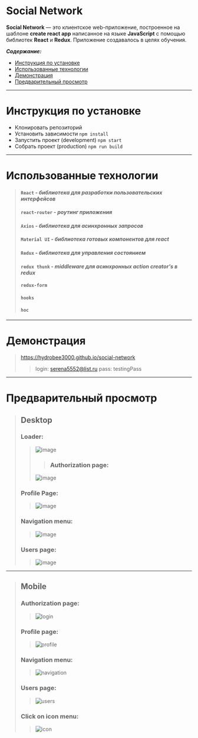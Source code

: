 # Social Network

**Social Network** — это клиентское web-приложение, построенное на шаблоне **create react app** написанное на языке **JavaScript** с помощью библиотек **React** и **Redux**. Приложение создавалось в целях обучения.


***Содержание:***
- [Инструкция по установке](#Setup-info)
- [Использованные технологии](#Technologies-used)
- [Демонстрация](#Demo)
- [Предварительный просмотр](#Preview)

***

# Инструкция по установке <a name="Setup-info"></a>

- Клонировать репозиторий
- Установить зависимости `npm install`
- Запустить проект (development) `npm start`
- Собрать проект (production) `npm run build`

***

# Использованные технологии <a name="Technologies-used"></a>

> #### `React` - _библиотека для разработки пользовательских интерфейсов_
>
> #### `react-router`  - _роутинг приложения_
> 
> #### `Axios` - _библиотека для асинхронных запросов_
>
> #### `Material UI` - _библиотека готовых компонентов для react_
>
> #### `Redux` - _библиотека для управления состоянием_
>
> #### `redux thunk` - _middleware для асинхронных action creator's в redux_
> 
> #### `redux-form`
> 
> #### `hooks`
> 
> #### `hoс`

***

# Демонстрация <a name="Demo"></a>

>https://hydrobee3000.github.io/social-network
>>login: serena5552@list.ru
>>pass: testingPass

***



# Предварительный просмотр <a name="Preview"></a>
>## Desktop
>### Loader:
>>![image](https://user-images.githubusercontent.com/68890796/138445679-e1e390a2-3581-4b2d-83a3-4ccdd721785a.png)
>>>### Authorization page:
>>![image](https://user-images.githubusercontent.com/68890796/141984638-3673a947-5008-4279-b92e-5563423794e9.png)
>### Profile Page:
>>![image](https://user-images.githubusercontent.com/68890796/141984419-1781a7ad-51d3-4359-84a1-91f4d431c7cb.jpg)
>### Navigation menu: 
>>![image](https://user-images.githubusercontent.com/68890796/141984507-b2588daa-05ae-466a-a7e9-ddf00f01f7a1.png)
>### Users page:
>>![image](https://user-images.githubusercontent.com/68890796/138446261-481d5453-a1ef-4ce4-8198-7bee22942f16.png)

***

>## Mobile
>### Authorization page:
>>![login](https://user-images.githubusercontent.com/68890796/138444397-ecfd6c4c-bac3-4824-8222-e6ad8924a77e.jpg)
>### Profile page: 
>>![profile](https://user-images.githubusercontent.com/68890796/138444388-cbd26708-9d9e-4b0e-b644-19d8afcb9d9b.jpg)
>### Navigation menu: 
>>![navigation](https://user-images.githubusercontent.com/68890796/138444395-38db2b28-3751-4689-8ca5-df733aa66f84.jpg)
>### Users page: 
>>![users](https://user-images.githubusercontent.com/68890796/138444391-2b45a015-10a7-442f-b193-0af47692a3b4.jpg)
>### Click on icon menu: 
>>![icon](https://user-images.githubusercontent.com/68890796/138444392-c3f83d24-7e6d-4cd9-93d6-b11064708204.jpg)
